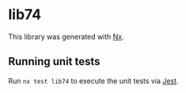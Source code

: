 # lib74

This library was generated with [Nx](https://nx.dev).

## Running unit tests

Run `nx test lib74` to execute the unit tests via [Jest](https://jestjs.io).
